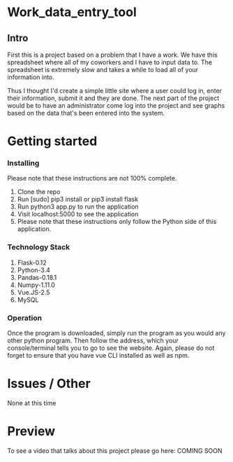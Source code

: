 # Work_data_entry_tool
## Intro

First this is a project based on a problem that I have a work. We have this spreadsheet where 
all of my coworkers and I have to input data to. The spreadsheet is extremely slow and takes a while to load all of your information into. 

Thus I thought I'd create a simple little site where a user could log in, enter their information, submit it and they are done. The next part of the project would be to have an administrator come log into the project and see graphs based on the data that's been 
entered into the system. 


# Getting started
### Installing

Please note that these instructions are not 100% complete. 

1. Clone the repo
2. Run [sudo] pip3 install or pip3 install flask
3. Run python3 app.py to run the application
4. Visit localhost:5000 to see the application
5. Please note that these instructions only follow the Python side of this application.

### Technology Stack

1. Flask-0.12
2. Python-3.4
3. Pandas-0.18.1
4. Numpy-1.11.0
5. Vue.JS-2.5
6. MySQL

### Operation

Once the program is downloaded, simply run the program as you would any other python program.
Then follow the address, which your console/terminal tells you to go to see the
website. Again, please do not forget to ensure that you have vue CLI installed
as well as npm.

# Issues / Other

None at this time

# Preview

To see a video that talks about this project please go here: COMING SOON